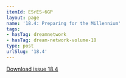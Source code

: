 ```yaml
---
itemId: ESrES-6GP
layout: page
name: '18.4: Preparing for the Millennium'
tags:
- hasTag: dreamnetwork
- hasTag: dream-network-volume-18
type: post
urlSlug: '18.4'
---
```

<a href="../files/pdfs/Volume_18/18.4-Dream-Network-Vol-18-No-4.pdf" download="">Download issue 18.4</a>